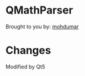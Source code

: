 # QMathParser
Brought to you by: [mohdumar](http://sourceforge.net/users/mohdumar)
# Сhanges
Modified by Qt5
